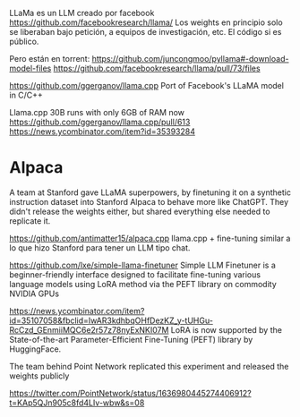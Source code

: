 LLaMa es un LLM creado por facebook
https://github.com/facebookresearch/llama/
Los weights en principio solo se liberaban bajo petición, a equipos de investigación, etc.
El código si es público.

Pero están en torrent:
https://github.com/juncongmoo/pyllama#-download-model-files
https://github.com/facebookresearch/llama/pull/73/files


https://github.com/ggerganov/llama.cpp
Port of Facebook's LLaMA model in C/C++

Llama.cpp 30B runs with only 6GB of RAM now
https://github.com/ggerganov/llama.cpp/pull/613
https://news.ycombinator.com/item?id=35393284



# Alpaca
A team at Stanford gave LLaMA superpowers, by finetuning it on a synthetic instruction dataset into Stanford Alpaca to behave more like ChatGPT. They didn't release the weights either, but shared everything else needed to replicate it.

https://github.com/antimatter15/alpaca.cpp
llama.cpp + fine-tuning similar a lo que hizo Stanford para tener un LLM tipo chat.





https://github.com/lxe/simple-llama-finetuner
Simple LLM Finetuner is a beginner-friendly interface designed to facilitate fine-tuning various language models using LoRA method via the PEFT library on commodity NVIDIA GPUs


https://news.ycombinator.com/item?id=35107058&fbclid=IwAR3kdhbqOHfDezKZ_y-tUHGu-RcCzd_GEnmiiMQC6e2r57z78nyExNKI07M
LoRA is now supported by the State-of-the-art Parameter-Efficient Fine-Tuning (PEFT) library by HuggingFace.


The team behind Point Network replicated this experiment and released the weights publicly

https://twitter.com/PointNetwork/status/1636980445274406912?t=KAp5QJn905c8fd4LIv-wbw&s=08
